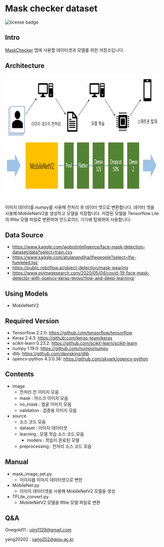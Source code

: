 Mask checker dataset
====================
![license badge](https://img.shields.io/github/license/Onegold11/mask_checker_dataset)

Intro
-----
[MaskChecker][MaskChecker_Android] 앱에 사용할 데이터셋과 모델를 위한 저장소입니다.

[MaskChecker_Android]: https://github.com/Onegold11/MaskChecker_Android

Architecture
------------
<img src="./readme_image/00.png" width="600" height="200">

<img src="./readme_image/01.png" width="600" height="200">

이미지 데이터를 numpy를 사용해 전처리 후 데이터 셋으로 변환합니다.
데이터 셋을 사용해 MobileNetV2을 생성하고 모델을 저장합니다.
저장된 모델을 Tensorflow Lite의 tflite 모델 파일로 변환하여 안드로이드 기기에 탑재하여 사용합니다.

Data Source
-----------
+ https://www.kaggle.com/wobotintelligence/face-mask-detection-dataset/data?select=train.csv
+ https://www.kaggle.com/atulanandjha/lfwpeople?select=lfw-funneled.tgz
+ https://public.roboflow.ai/object-detection/mask-wearing
+ https://www.pyimagesearch.com/2020/05/04/covid-19-face-mask-detector-with-opencv-keras-tensorflow-and-deep-learning/

Using Models
------------
+ MobileNetV2

Required Version
-----------
+ Tensorflow 2.2.0: https://github.com/tensorflow/tensorflow
+ Keras 2.4.3: https://github.com/keras-team/keras
+ scikit-learn 0.23.2: https://github.com/scikit-learn/scikit-learn
+ numpy 1.19.0: https://github.com/numpy/numpy
+ dlib: https://github.com/davisking/dlib
+ opencv-python 4.3.0.36: https://github.com/skvark/opencv-python

Contents
--------
+ image
  - 전처리 전 이미지 모음
  - mask : 마스크 이미지 모음
  - no_mask : 얼굴 이미지 모음
  - validation : 검증용 이미지 모음
+ source
  - 소스 코드 모음
  - dataset : 이미지 데이터셋
  - learning : 모델 학습 소스 코드 모음
    - models : 학습이 완료된 모델
  - preprocessing : 전처리 소스 코드 모음

Manual
------
+ mask_image_set.py
  + 이미지를 이미지 데이터셋으로 변한
+ MobileNet.py
  + 이미지 데이터셋을 사용해 MobileNetV2 모델을 생성
+ TFLite_convert.py
  + MobileNetV2 모델을 tflite 모델 파일로 변환

Q&A
---
Onegold11 : ujini1129@gmail.com

yang20202 : yang202@ajou.ac.kr
